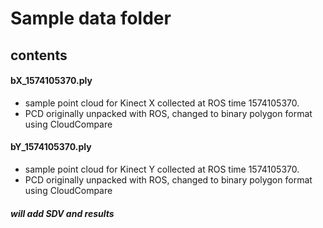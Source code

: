 # Sample data folder

## contents
#### bX_1574105370.ply
- sample point cloud for Kinect X collected at ROS time 1574105370.
- PCD originally unpacked with ROS, changed to binary polygon format using CloudCompare

#### bY_1574105370.ply
- sample point cloud for Kinect Y collected at ROS time 1574105370.
- PCD originally unpacked with ROS, changed to binary polygon format using CloudCompare

##### will add SDV and results
